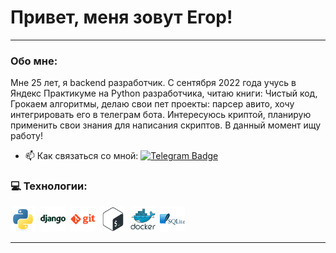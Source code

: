 # Привет, меня зовут Егор!

---

### Обо мне:

Мне 25 лет, я backend разработчик. С сентября 2022 года учусь в Яндекс Практикуме на Python разработчика, читаю книги: Чистый код, Грокаем алгоритмы, делаю свои пет проекты: парсер авито, хочу интегрировать его в телеграм бота. Интересуюсь криптой, планирую применить свои знания для написания скриптов. В данный момент ищу работу!

- :mailbox: Как связаться со мной: [![Telegram Badge](https://img.shields.io/badge/-egorkaafedotov-blue?style=flat&logo=Telegram&logoColor=white)](https://t.me/egorkaafedotov)
### 💻 Технологии:

<div>
  <img src="https://github.com/devicons/devicon/blob/master/icons/python/python-original.svg" title="python" alt="python" width="40" height="40"/>&nbsp
  <img src="https://github.com/devicons/devicon/blob/master/icons/django/django-plain-wordmark.svg" title="django" alt="django" width="40" height="40"/>&nbsp
  <img src="https://github.com/devicons/devicon/blob/master/icons/git/git-plain-wordmark.svg" title="git" alt="cgit" width="40" height="40"/>&nbsp
  <img src="https://github.com/devicons/devicon/blob/master/icons/bash/bash-original.svg" title="bash" alt="bash" width="40" height="40"/>&nbsp
  <img src="https://github.com/devicons/devicon/blob/master/icons/docker/docker-original-wordmark.svg" title="docker" alt="docker" width="40" height="40"/>&nbsp
  <img src="https://github.com/devicons/devicon/blob/master/icons/sqlite/sqlite-original-wordmark.svg" title="sqlite" alt="sqlite" width="40" height="40"/>&nbsp
</div>

---
